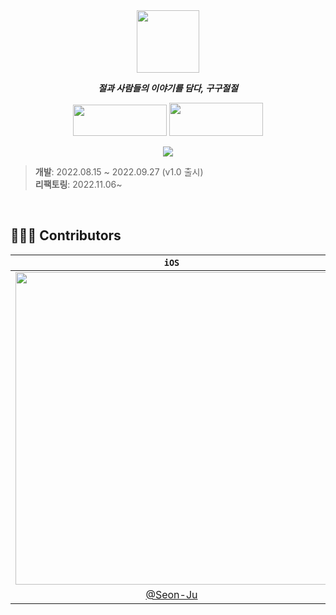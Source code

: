 <div align="center"> 

<img src="https://user-images.githubusercontent.com/48851230/199776202-af93f9d2-0aa7-4858-98e9-d699f0158d20.png" width="100"/>

_**절과 사람들의 이야기를 담다, 구구절절**_

<a href="https://apps.apple.com/kr/app/%EA%B5%AC%EA%B5%AC%EC%A0%88%EC%A0%88/id1644992356" target="_blank"><img src="https://user-images.githubusercontent.com/48851230/199987962-7fdac587-b1a0-4570-ad14-464c47fe2843.png" width="150" height="50" /></a>
<a href="https://play.google.com/store/apps/details?id=com.eun.gugujeoljeol.ggjj.aos" target="_blank"><img src="https://user-images.githubusercontent.com/48851230/199987752-1de47616-5baa-4834-913e-df7664625499.png" width="150" height="53"/></a>

<img style="max-width: 100%;" src="https://user-images.githubusercontent.com/48851230/199778058-ab971f54-efa4-4297-83a0-4e6e7f404017.png" /><br>

</div>

> **개발**: 2022.08.15 ~ 2022.09.27 (v1.0 출시)<br>
**리팩토링**: 2022.11.06~
<br>

## 👨‍👧‍👧 Contributors

| `iOS` | `Server` | `Server` |
| :---: | :------: | :------: |
| <img src="https://user-images.githubusercontent.com/48851230/199772130-219e1df7-5b8e-4b41-a8ce-1c05bc7513ca.png" width="500"> | <img src="https://user-images.githubusercontent.com/48851230/199772301-e89a48d8-d842-4824-b029-ed79fe2596ac.png" width="500"> | <img src="https://user-images.githubusercontent.com/48851230/199772442-63b9f5bd-4694-46da-badd-8562af0c11e4.png" width="500"> |
| [@Seon-Ju](https://github.com/Seon-Ju) | [@SukWooJung](https://github.com/SukWooJung) | [@hyun-seung](https://github.com/hyun-seung) |
